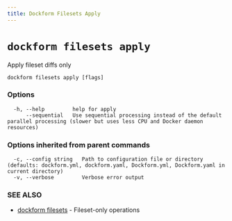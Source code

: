 ```yaml
---
title: Dockform Filesets Apply
---
```


# `dockform filesets apply`

Apply fileset diffs only

```
dockform filesets apply [flags]
```

### Options

```
  -h, --help         help for apply
      --sequential   Use sequential processing instead of the default parallel processing (slower but uses less CPU and Docker daemon resources)
```

### Options inherited from parent commands

```
  -c, --config string   Path to configuration file or directory (defaults: dockform.yml, dockform.yaml, Dockform.yml, Dockform.yaml in current directory)
  -v, --verbose         Verbose error output
```

### SEE ALSO

* [dockform filesets](/docs/cli/dockform_filesets)	 - Fileset-only operations

